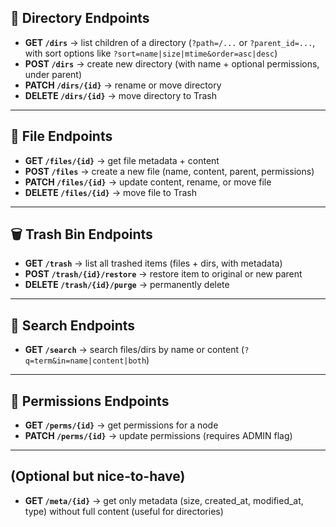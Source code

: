 ## 📂 Directory Endpoints

- **GET `/dirs`** → list children of a directory (`?path=/...` or `?parent_id=...`, with sort options like `?sort=name|size|mtime&order=asc|desc`)
- **POST `/dirs`** → create new directory (with name + optional permissions, under parent)
- **PATCH `/dirs/{id}`** → rename or move directory
- **DELETE `/dirs/{id}`** → move directory to Trash

---

## 📄 File Endpoints

- **GET `/files/{id}`** → get file metadata + content
- **POST `/files`** → create a new file (name, content, parent, permissions)
- **PATCH `/files/{id}`** → update content, rename, or move file
- **DELETE `/files/{id}`** → move file to Trash

---

## 🗑 Trash Bin Endpoints

- **GET `/trash`** → list all trashed items (files + dirs, with metadata)
- **POST `/trash/{id}/restore`** → restore item to original or new parent
- **DELETE `/trash/{id}/purge`** → permanently delete

---

## 🔎 Search Endpoints

- **GET `/search`** → search files/dirs by name or content (`?q=term&in=name|content|both`)

---

## 🔐 Permissions Endpoints

- **GET `/perms/{id}`** → get permissions for a node
- **PATCH `/perms/{id}`** → update permissions (requires ADMIN flag)

---

## (Optional but nice-to-have)

- **GET `/meta/{id}`** → get only metadata (size, created_at, modified_at, type) without full content (useful for directories)
